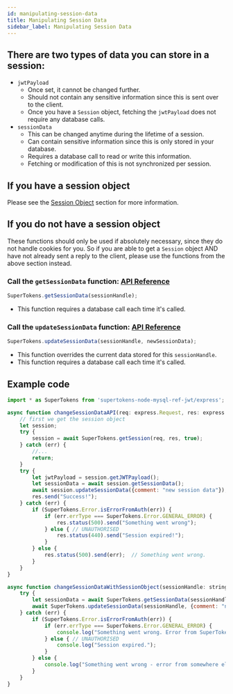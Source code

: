 ```yaml
---
id: manipulating-session-data
title: Manipulating Session Data
sidebar_label: Manipulating Session Data
---
```


## There are two types of data you can store in a session:
- ```jwtPayload```
    - Once set, it cannot be changed further.
    - Should not contain any sensitive information since this is sent over to the client.
    - Once you have a ```Session``` object, fetching the ```jwtPayload``` does not require any database calls.
- ```sessionData```
    - This can be changed anytime during the lifetime of a session.
    - Can contain sensitive information since this is only stored in your database.
    - Requires a database call to read or write this information.
    - Fetching or modification of this is not synchronized per session.

## If you have a session object
Please see the [Session Object](session-object#call-the-getsessiondata-function-api-reference-api-reference-sessiongetsessiondata) section for more information.

## If you do not have a session object
<div class="specialNote">
These functions should only be used if absolutely necessary, since they do not handle cookies for you. So if you are able to get a <code>Session</code> object AND have not already sent a reply to the client, please use the functions from the above section instead.
</div>

### Call the ```getSessionData``` function: [API Reference](../api-reference#getsessiondatasessionhandle)
```js
SuperTokens.getSessionData(sessionHandle);
```
- This function requires a database call each time it's called.

### Call the ```updateSessionData``` function: [API Reference](../api-reference#updatesessiondatasessionhandle-data)
```js
SuperTokens.updateSessionData(sessionHandle, newSessionData);
```
- This function overrides the current data stored for this ```sessionHandle```.
- This function requires a database call each time it's called.

<div class="divider"></div>

## Example code
```js
import * as SuperTokens from 'supertokens-node-mysql-ref-jwt/express';

async function changeSessionDataAPI(req: express.Request, res: express.Response) {
    // first we get the session object
    let session;
    try {
        session = await SuperTokens.getSession(req, res, true);
    } catch (err) {
        //...
        return;
    }
    try {
        let jwtPayload = session.getJWTPayload();
        let sessionData = await session.getSessionData();
        await session.updateSessionData({comment: "new session data"});
        res.send("Success!");
    } catch (err) {
        if (SuperTokens.Error.isErrorFromAuth(err)) {
            if (err.errType === SuperTokens.Error.GENERAL_ERROR) {
                res.status(500).send("Something went wrong");
            } else { // UNAUTHORISED
                res.status(440).send("Session expired!");
            }
        } else {
            res.status(500).send(err);  // Something went wrong.
        }
    }
}

async function changeSessionDataWithSessionObject(sessionHandle: string) {
    try {
        let sessionData = await SuperTokens.getSessionData(sessionHandle);
        await SuperTokens.updateSessionData(sessionHandle, {comment: "new session data"});
    } catch (err) {
        if (SuperTokens.Error.isErrorFromAuth(err)) {
            if (err.errType === SuperTokens.Error.GENERAL_ERROR) {
                console.log("Something went wrong. Error from SuperTokens lib");
            } else { // UNAUTHORISED
                console.log("Session expired.");
            }
        } else {
            console.log("Something went wrong - error from somewhere else.");
        }
    }
}
```